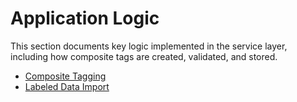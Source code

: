 # Application Logic

This section documents key logic implemented in the service layer, including how composite tags are created, validated, and stored.

- [Composite Tagging](./composite_tagging.md)
- [Labeled Data Import](./labeled_data_import.md)